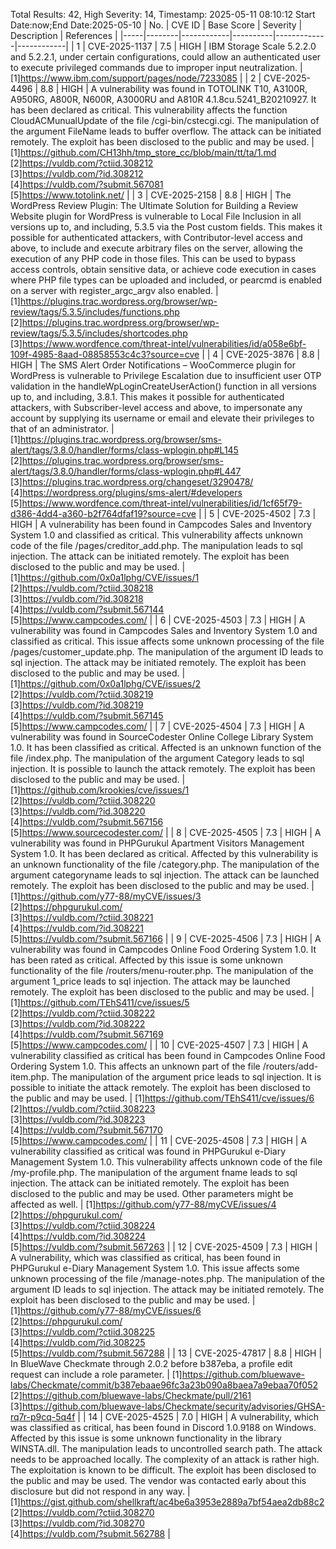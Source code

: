Total Results: 42, High Severity: 14, Timestamp: 2025-05-11 08:10:12
Start Date:now;End Date:2025-05-10
| No. | CVE ID | Base Score | Severity | Description | References |
|-----|--------|------------|----------|-------------|------------|
| 1 | CVE-2025-1137 | 7.5  | HIGH | IBM Storage Scale 5.2.2.0 and 5.2.2.1, under certain configurations, could allow an authenticated user to execute privileged commands due to improper input neutralization. | [1]https://www.ibm.com/support/pages/node/7233085 |
| 2 | CVE-2025-4496 | 8.8  | HIGH | A vulnerability was found in TOTOLINK T10, A3100R, A950RG, A800R, N600R, A3000RU and A810R 4.1.8cu.5241_B20210927. It has been declared as critical. This vulnerability affects the function CloudACMunualUpdate of the file /cgi-bin/cstecgi.cgi. The manipulation of the argument FileName leads to buffer overflow. The attack can be initiated remotely. The exploit has been disclosed to the public and may be used. | [1]https://github.com/CH13hh/tmp_store_cc/blob/main/tt/ta/1.md<br>[2]https://vuldb.com/?ctiid.308212<br>[3]https://vuldb.com/?id.308212<br>[4]https://vuldb.com/?submit.567081<br>[5]https://www.totolink.net/ |
| 3 | CVE-2025-2158 | 8.8  | HIGH | The WordPress Review Plugin: The Ultimate Solution for Building a Review Website plugin for WordPress is vulnerable to Local File Inclusion in all versions up to, and including, 5.3.5 via the Post custom fields. This makes it possible for authenticated attackers, with Contributor-level access and above, to include and execute arbitrary files on the server, allowing the execution of any PHP code in those files. This can be used to bypass access controls, obtain sensitive data, or achieve code execution in cases where PHP file types can be uploaded and included, or pearcmd is enabled on a server with register_argc_argv also enabled. | [1]https://plugins.trac.wordpress.org/browser/wp-review/tags/5.3.5/includes/functions.php<br>[2]https://plugins.trac.wordpress.org/browser/wp-review/tags/5.3.5/includes/shortcodes.php<br>[3]https://www.wordfence.com/threat-intel/vulnerabilities/id/a058e6bf-109f-4985-8aad-08858553c4c3?source=cve |
| 4 | CVE-2025-3876 | 8.8  | HIGH | The SMS Alert Order Notifications – WooCommerce plugin for WordPress is vulnerable to Privilege Escalation due to insufficient user OTP validation in the handleWpLoginCreateUserAction() function in all versions up to, and including, 3.8.1. This makes it possible for authenticated attackers, with Subscriber-level access and above, to impersonate any account by supplying its username or email and elevate their privileges to that of an administrator. | [1]https://plugins.trac.wordpress.org/browser/sms-alert/tags/3.8.0/handler/forms/class-wplogin.php#L145<br>[2]https://plugins.trac.wordpress.org/browser/sms-alert/tags/3.8.0/handler/forms/class-wplogin.php#L447<br>[3]https://plugins.trac.wordpress.org/changeset/3290478/<br>[4]https://wordpress.org/plugins/sms-alert/#developers<br>[5]https://www.wordfence.com/threat-intel/vulnerabilities/id/1cf65f79-d386-4dd4-a360-b2f764dfaf19?source=cve |
| 5 | CVE-2025-4502 | 7.3  | HIGH | A vulnerability has been found in Campcodes Sales and Inventory System 1.0 and classified as critical. This vulnerability affects unknown code of the file /pages/creditor_add.php. The manipulation leads to sql injection. The attack can be initiated remotely. The exploit has been disclosed to the public and may be used. | [1]https://github.com/0x0a1lphg/CVE/issues/1<br>[2]https://vuldb.com/?ctiid.308218<br>[3]https://vuldb.com/?id.308218<br>[4]https://vuldb.com/?submit.567144<br>[5]https://www.campcodes.com/ |
| 6 | CVE-2025-4503 | 7.3  | HIGH | A vulnerability was found in Campcodes Sales and Inventory System 1.0 and classified as critical. This issue affects some unknown processing of the file /pages/customer_update.php. The manipulation of the argument ID leads to sql injection. The attack may be initiated remotely. The exploit has been disclosed to the public and may be used. | [1]https://github.com/0x0a1lphg/CVE/issues/2<br>[2]https://vuldb.com/?ctiid.308219<br>[3]https://vuldb.com/?id.308219<br>[4]https://vuldb.com/?submit.567145<br>[5]https://www.campcodes.com/ |
| 7 | CVE-2025-4504 | 7.3  | HIGH | A vulnerability was found in SourceCodester Online College Library System 1.0. It has been classified as critical. Affected is an unknown function of the file /index.php. The manipulation of the argument Category leads to sql injection. It is possible to launch the attack remotely. The exploit has been disclosed to the public and may be used. | [1]https://github.com/krookies/cve/issues/1<br>[2]https://vuldb.com/?ctiid.308220<br>[3]https://vuldb.com/?id.308220<br>[4]https://vuldb.com/?submit.567156<br>[5]https://www.sourcecodester.com/ |
| 8 | CVE-2025-4505 | 7.3  | HIGH | A vulnerability was found in PHPGurukul Apartment Visitors Management System 1.0. It has been declared as critical. Affected by this vulnerability is an unknown functionality of the file /category.php. The manipulation of the argument categoryname leads to sql injection. The attack can be launched remotely. The exploit has been disclosed to the public and may be used. | [1]https://github.com/y77-88/myCVE/issues/3<br>[2]https://phpgurukul.com/<br>[3]https://vuldb.com/?ctiid.308221<br>[4]https://vuldb.com/?id.308221<br>[5]https://vuldb.com/?submit.567166 |
| 9 | CVE-2025-4506 | 7.3  | HIGH | A vulnerability was found in Campcodes Online Food Ordering System 1.0. It has been rated as critical. Affected by this issue is some unknown functionality of the file /routers/menu-router.php. The manipulation of the argument 1_price leads to sql injection. The attack may be launched remotely. The exploit has been disclosed to the public and may be used. | [1]https://github.com/TEhS411/cve/issues/5<br>[2]https://vuldb.com/?ctiid.308222<br>[3]https://vuldb.com/?id.308222<br>[4]https://vuldb.com/?submit.567169<br>[5]https://www.campcodes.com/ |
| 10 | CVE-2025-4507 | 7.3  | HIGH | A vulnerability classified as critical has been found in Campcodes Online Food Ordering System 1.0. This affects an unknown part of the file /routers/add-item.php. The manipulation of the argument price leads to sql injection. It is possible to initiate the attack remotely. The exploit has been disclosed to the public and may be used. | [1]https://github.com/TEhS411/cve/issues/6<br>[2]https://vuldb.com/?ctiid.308223<br>[3]https://vuldb.com/?id.308223<br>[4]https://vuldb.com/?submit.567170<br>[5]https://www.campcodes.com/ |
| 11 | CVE-2025-4508 | 7.3  | HIGH | A vulnerability classified as critical was found in PHPGurukul e-Diary Management System 1.0. This vulnerability affects unknown code of the file /my-profile.php. The manipulation of the argument fname leads to sql injection. The attack can be initiated remotely. The exploit has been disclosed to the public and may be used. Other parameters might be affected as well. | [1]https://github.com/y77-88/myCVE/issues/4<br>[2]https://phpgurukul.com/<br>[3]https://vuldb.com/?ctiid.308224<br>[4]https://vuldb.com/?id.308224<br>[5]https://vuldb.com/?submit.567263 |
| 12 | CVE-2025-4509 | 7.3  | HIGH | A vulnerability, which was classified as critical, has been found in PHPGurukul e-Diary Management System 1.0. This issue affects some unknown processing of the file /manage-notes.php. The manipulation of the argument ID leads to sql injection. The attack may be initiated remotely. The exploit has been disclosed to the public and may be used. | [1]https://github.com/y77-88/myCVE/issues/6<br>[2]https://phpgurukul.com/<br>[3]https://vuldb.com/?ctiid.308225<br>[4]https://vuldb.com/?id.308225<br>[5]https://vuldb.com/?submit.567288 |
| 13 | CVE-2025-47817 | 8.8  | HIGH | In BlueWave Checkmate through 2.0.2 before b387eba, a profile edit request can include a role parameter. | [1]https://github.com/bluewave-labs/Checkmate/commit/b387ebaae96fc3a23b090a8baea7a9ebaa70f052<br>[2]https://github.com/bluewave-labs/Checkmate/pull/2161<br>[3]https://github.com/bluewave-labs/Checkmate/security/advisories/GHSA-rq7r-p9cq-5q4f |
| 14 | CVE-2025-4525 | 7.0  | HIGH | A vulnerability, which was classified as critical, has been found in Discord 1.0.9188 on Windows. Affected by this issue is some unknown functionality in the library WINSTA.dll. The manipulation leads to uncontrolled search path. The attack needs to be approached locally. The complexity of an attack is rather high. The exploitation is known to be difficult. The exploit has been disclosed to the public and may be used. The vendor was contacted early about this disclosure but did not respond in any way. | [1]https://gist.github.com/shellkraft/ac4be6a3953e2889a7bf54aea2db88c2<br>[2]https://vuldb.com/?ctiid.308270<br>[3]https://vuldb.com/?id.308270<br>[4]https://vuldb.com/?submit.562788 |
